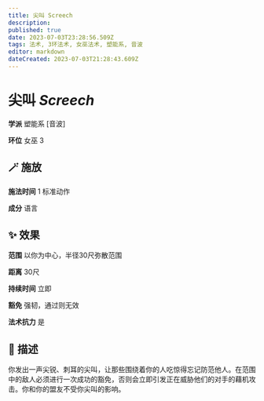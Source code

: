 ```yaml
---
title: 尖叫 Screech
description: 
published: true
date: 2023-07-03T23:28:56.509Z
tags: 法术, 3环法术, 女巫法术, 塑能系, 音波
editor: markdown
dateCreated: 2023-07-03T21:28:43.609Z
---
```


# **尖叫** *Screech*

**学派** 塑能系 \[音波\] 

**环位** 女巫 3

## 🪄 施放

**施法时间** 1 标准动作

**成分** 语言

## ✨ 效果  

**范围** 以你为中心，半径30尺弥散范围

**距离** 30尺  

**持续时间** 立即 

**豁免** 强韧，通过则无效

**法术抗力** 是

## 📖 描述

你发出一声尖锐、刺耳的尖叫，让那些围绕着你的人吃惊得忘记防范他人。在范围中的敌人必须进行一次成功的豁免，否则会立即引发正在威胁他们的对手的藉机攻击。你和你的盟友不受你尖叫的影响。
    